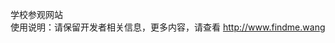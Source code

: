 ﻿学校参观网站</br>
使用说明：请保留开发者相关信息，更多内容，请查看 <a href="http://www.findme.wang">http://www.findme.wang</a></br>
